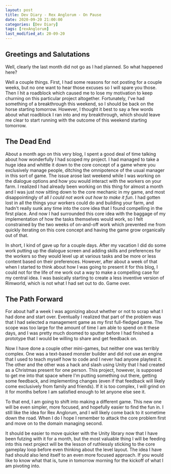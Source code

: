 ```yaml
---
layout: post
title: Dev Diary - Rex Anglorum - On Pause
date: 2020-09-20 21:00:00
categories: [Dev Diary]
tags: [rexAnglorum]
last_modified_at: 20-09-20
---
```


## Greetings and Salutations
Well, clearly the last month did not go as I had planned.  So what happened here?

Well a couple things.  First, I had some reasons for not posting for a couple weeks, but no one want to hear those excuses so I will spare you those.  Then I hit a roadblock which caused me to lose my motivation to keep churning on this particular project altogether.  Fortunately, I've had something of a breakthrough this weekend, so I should be back on the horse starting tomorrow.  However, I thought it best to say a few words about what roadblock I ran into and my breakthrough, which should leave me clear to start running with the outcome of this weekend starting tomorrow.

## The Dead End
About a month ago on this very blog, I spent a good deal of time talking about how wonderfully I had scoped my project.  I had managed to take a huge idea and whittle it down to the core concept of a game where you exclusively manage people, ditching the omnipotence of the usual manager in this sort of game.  The issue arose last weekend while I was working on the dialogue options and how you would interact with the workers on your farm.  I realized I had already been working on this thing for almost a month and I was just now sitting down to the core mechanic in my game, and most disappointingly of all *I could not work out how to make it fun*.  I had gotten lost in all the things your workers could do and building your farm, and hadn't really sunk any time into the core idea that I found compelling in the first place.  And now I had surrounded this core idea with the baggage of my implementation of how the tasks themselves would work, so I felt constrained by the two weeks of on-and-off work which prevented me from quickly iterating on this core concept and having the game grow organically out of that.

In short, I kind of gave up for a couple days.  After my vacation I did do some work putting up the dialogue screen and adding skills and preferences for the workers so they would level up at various tasks and be more or less content based on their preferences.  However, after about a week of that when I started to think about how I was going to present it for this blog, I could not for the life of me work out a way to make a compelling case for my central idea.  I was basically starting to create a less inventive version of Rimworld, which is not what I had set out to do.  Game over.

## The Path Forward
For about half a week I was agonizing about whether or not to scrap what I had done and start over.  Eventually I realized that part of the problem was that I had selected a management game as my first full-fledged game.  The scope was too large for the amount of time I am able to spend on it these days, and I was pretty much doomed to sputter before I had finished a prototype that I would be willing to share and get feedback on.

Now I have done a couple other mini-games, but neither one was terribly complex.   One was a text-based monster builder and did not use an engine that I used to teach myself how to code and I never had anyone playtest it.  The other and the other was a hack and slash using Unity that I had created as a Christmas present for one person.  This project, however, is supposed to get me into that space where I'm putting something out there, getting some feedback, and implementing changes (even if that feedback will likely come exclusively from family and friends).  If it is too complex, I will grind on it for months before I am satisfied enough to let anyone else see it.

To that end, I am going to shift into making a different game.  This new one will be even simpler, more focused, and hopefully easier to find the fun in.  I still like the idea for Rex Anglorum, and I will likely come back to it sometime down the road.  When I do I hope I remember to attack the core problem first and move on to the domain managing second.

It should be easier to move quicker with the Unity library now that I have been futzing with it for a month, but the most valuable thing I will be feeding into this next project will be the lesson of ruthlessly sticking to the core gameplay loop before even thinking about the level layout.  The idea I have had should also lend itself to an even more focused approach.  If you would like to know what that is, tune in tomorrow morning for the kickoff of what I am pivoting into.
